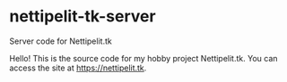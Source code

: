 # nettipelit-tk-server
Server code for Nettipelit.tk

Hello! This is the source code for my hobby project Nettipelit.tk. You can access the site at https://nettipelit.tk.
